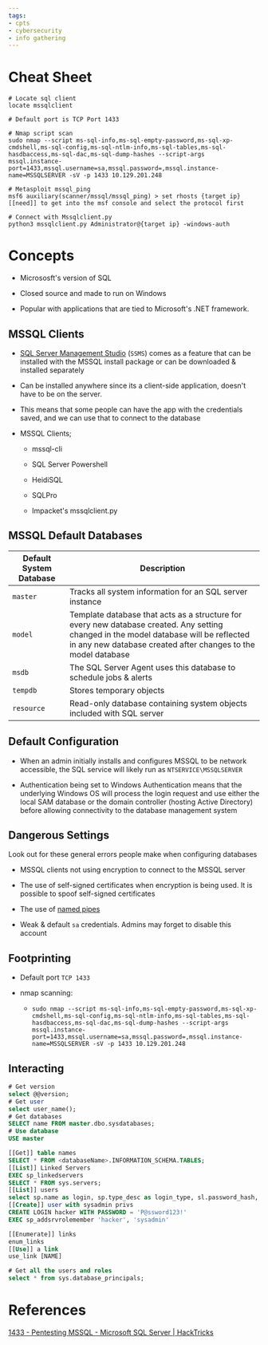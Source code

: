 ```yaml
---
tags:
- cpts
- cybersecurity
- info gathering
---
```


#

# Cheat Sheet

```
# Locate sql client
locate mssqlclient

# Default port is TCP Port 1433

# Nmap script scan
sudo nmap --script ms-sql-info,ms-sql-empty-password,ms-sql-xp-cmdshell,ms-sql-config,ms-sql-ntlm-info,ms-sql-tables,ms-sql-hasdbaccess,ms-sql-dac,ms-sql-dump-hashes --script-args mssql.instance-port=1433,mssql.username=sa,mssql.password=,mssql.instance-name=MSSQLSERVER -sV -p 1433 10.129.201.248

# Metasploit mssql_ping
msf6 auxiliary(scanner/mssql/mssql_ping) > set rhosts {target ip} [[need]] to get into the msf console and select the protocol first

# Connect with Mssqlclient.py
python3 mssqlclient.py Administrator@{target ip} -windows-auth
```

# Concepts

- Micrososft's version of SQL

- Closed source and made to run on Windows

- Popular with applications that are tied to Microsoft's .NET framework.

## MSSQL Clients

- [SQL Server Management Studio](https://docs.microsoft.com/en-us/sql/ssms/download-sql-server-management-studio-ssms?view=sql-server-ver15) (`SSMS`) comes as a feature that can be installed with the MSSQL install package or can be downloaded & installed separately

- Can be installed anywhere since its a client-side application, doesn't have to be on the server. 

- This means that some people can have the app with the credentials saved, and we can use that to connect to the database

- MSSQL Clients;
  
  - mssql-cli
  
  - SQL Server Powershell
  
  - HeidiSQL
  
  - SQLPro
  
  - Impacket's mssqlclient.py

## MSSQL Default Databases

| Default System Database | Description                                                                                                                                                                                            |
| ----------------------- | ------------------------------------------------------------------------------------------------------------------------------------------------------------------------------------------------------ |
| `master`                | Tracks all system information for an SQL server instance                                                                                                                                               |
| `model`                 | Template database that acts as a structure for every new database created. Any setting changed in the model database will be reflected in any new database created after changes to the model database |
| `msdb`                  | The SQL Server Agent uses this database to schedule jobs & alerts                                                                                                                                      |
| `tempdb`                | Stores temporary objects                                                                                                                                                                               |
| `resource`              | Read-only database containing system objects included with SQL server                                                                                                                                  |

## Default Configuration

- When an admin initially installs and configures MSSQL to be network accessible, the SQL service will likely run as `NTSERVICE\MSSQLSERVER`

- Authentication being set to Windows Authentication means that the underlying Windows OS will process the login request and use either the local SAM database or the domain controller (hosting Active Directory) before allowing connectivity to the database management system

## Dangerous Settings

Look out for these general errors people  make when configuring databases

- MSSQL clients not using encryption to connect to the MSSQL server

- The use of self-signed certificates when encryption is being used. It is possible to spoof self-signed certificates

- The use of [named pipes](https://docs.microsoft.com/en-us/sql/tools/configuration-manager/named-pipes-properties?view=sql-server-ver15)

- Weak & default `sa` credentials. Admins may forget to disable this account

## Footprinting

- Default port `TCP 1433`

- nmap scanning:
  
  - `sudo nmap --script ms-sql-info,ms-sql-empty-password,ms-sql-xp-cmdshell,ms-sql-config,ms-sql-ntlm-info,ms-sql-tables,ms-sql-hasdbaccess,ms-sql-dac,ms-sql-dump-hashes --script-args mssql.instance-port=1433,mssql.username=sa,mssql.password=,mssql.instance-name=MSSQLSERVER -sV -p 1433 10.129.201.248`

## Interacting

```sql
# Get version
select @@version;
# Get user
select user_name();
# Get databases
SELECT name FROM master.dbo.sysdatabases;
# Use database
USE master

[[Get]] table names
SELECT * FROM <databaseName>.INFORMATION_SCHEMA.TABLES;
[[List]] Linked Servers
EXEC sp_linkedservers
SELECT * FROM sys.servers;
[[List]] users
select sp.name as login, sp.type_desc as login_type, sl.password_hash, sp.create_date, sp.modify_date, case when sp.is_disabled = 1 then 'Disabled' else 'Enabled' end as status from sys.server_principals sp left join sys.sql_logins sl on sp.principal_id = sl.principal_id where sp.type not in ('G', 'R') order by sp.name;
[[Create]] user with sysadmin privs
CREATE LOGIN hacker WITH PASSWORD = 'P@ssword123!'
EXEC sp_addsrvrolemember 'hacker', 'sysadmin'

[[Enumerate]] links
enum_links
[[Use]] a link
use_link [NAME]

# Get all the users and roles
select * from sys.database_principals;
```

# References

[1433 - Pentesting MSSQL - Microsoft SQL Server | HackTricks](https://book.hacktricks.xyz/network-services-pentesting/pentesting-mssql-microsoft-sql-server)
